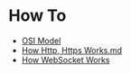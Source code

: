 # How To

- [OSI Model](OSI%20Model.md)
- [How Http, Https Works.md](How%20Http%2C%20Https%20Works.md)
- [How WebSocket Works](How%20WebSocket%20Works.md)

